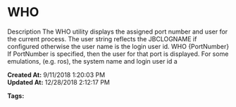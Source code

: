# WHO

Description The WHO utility displays the assigned port number and user for the current process. The user string reflects the JBCLOGNAME if configured otherwise the user name is the login user id. WHO {PortNumber} If PortNumber is specified, then the user for that port is displayed. For some emulations, (e.g. ros), the system name and login user id a  

**Created At:** 9/11/2018 1:20:03 PM  
**Updated At:** 12/28/2018 2:12:17 PM  

**Tags:**
<badge text='assign port number' vertical='middle' />
<badge text='who' vertical='middle' />
<badge text='logged in user' vertical='middle' />
